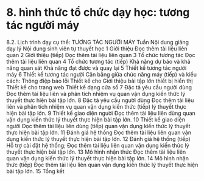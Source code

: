 # 8. hình thức tổ chức dạy học: tương tác người máy
8.2. Lịch trình dạy cụ thể: TƯƠNG TÁC NGƯỜI MÁY Tuần Nội dung giảng dạy lý Nội dung sinh viên tự thuyết học 1 Giới thiệu Đọc thêm tài liệu liên quan 2 Giới thiệu (tiếp) Đọc thêm tài liệu liên quan 3 Tổ chức tương tác Đọc thêm tài liệu liên quan 4 Tổ chức tương tác (tiếp) Khả năng dự báo và khả năng quan sát Khả năng đạt được và quay lại 5 Thiết kế tương tác người máy 6 Thiết kế tương tác người Cân bằng giữa chức năng máy (tiếp) và kiểu cách: Thông điệp báo lỗi Thiết kế cho Giới thiệu bài tập lớn thiết bị hiển thị Thiết kế cho trang web Thiết kế dạng cửa sổ 7 Đặc tả yêu cầu người dùng Đọc thêm tài liệu liên và phân tích nhiệm vụ quan vận dụng kiến thức lý thuyết thực hiện bài tập lớn. 8 Đặc tả yêu cầu người dùng Đọc thêm tài liệu liên và phân tích nhiệm vụ quan vận dụng kiến thức (tiếp) lý thuyết thực hiện bài tập lớn. 9 Thiết kế giao diện người Đọc thêm tài liệu liên dùng quan vận dụng kiến thức lý thuyết thực hiện bài tập lớn. 10 Thiết kế giao diện người Đọc thêm tài liệu liên dùng (tiếp) quan vận dụng kiến thức lý thuyết thực hiện bài tập lớn. 11 Đánh giá hệ thống Đọc thêm tài liệu liên quan vận dụng kiến thức lý thuyết thực hiện bài tập lớn. 12 Đánh giá hệ thống (tiếp) Hỗ trợ cài đặt hệ thống; Đọc thêm tài liệu liên quan vận dụng kiến thức lý thuyết thực hiện bài tập lớn. 13 Mô hình nhận thức Đọc thêm tài liệu liên quan vận dụng kiến thức lý thuyết thực hiện bài tập lớn. 14 Mô hình nhận thức (tiếp) Đọc thêm tài liệu liên quan vận dụng kiến thức lý thuyết thực hiện bài tập lớn. 15 Tổng kết
